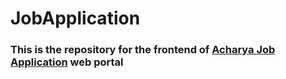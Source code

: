 # JobApplication

### This is the repository for the frontend of [Acharya Job Application](https://acharyauniversity.github.io/JobApplication) web portal
